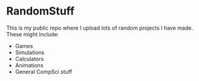 # RandomStuff
This is my public repo where I upload lots of random projects I have made.
These might include:
- Games
- Simulations
- Calculators
- Animations
- General CompSci stuff
